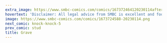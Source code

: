 ```yaml
---
extra_image: https://www.smbc-comics.com/comics/167372464120230114after.png
hovertext: 'Disclaimer: All legal advice from SMBC is excellent and foolproof.'
image: https://www.smbc-comics.com/comics/1673724588-20230114.png
next_comic: knock-knock-5
prev_comic: stud
title: Grave
---
```


